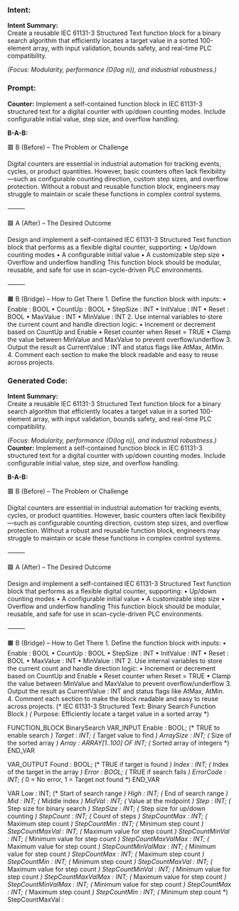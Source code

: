 ### Intent:
**Intent Summary:**  
Create a reusable IEC 61131-3 Structured Text function block for a binary search algorithm that efficiently locates a target value in a sorted 100-element array, with input validation, bounds safety, and real-time PLC compatibility.  

*(Focus: Modularity, performance (O(log n)), and industrial robustness.)*

### Prompt:
**Counter:**
Implement a self-contained function block in IEC 61131-3 structured text for a digital counter with up/down counting modes. Include configurable initial value, step size, and overflow handling.

**B-A-B:**

🟥 B (Before) – The Problem or Challenge

Digital counters are essential in industrial automation for tracking events, cycles, or product quantities. However, basic counters often lack flexibility—such as configurable counting direction, custom step sizes, and overflow protection. Without a robust and reusable function block, engineers may struggle to maintain or scale these functions in complex control systems.

⸻

🟩 A (After) – The Desired Outcome

Design and implement a self-contained IEC 61131-3 Structured Text function block that performs as a flexible digital counter, supporting:
	•	Up/down counting modes
	•	A configurable initial value
	•	A customizable step size
	•	Overflow and underflow handling
This function block should be modular, reusable, and safe for use in scan-cycle-driven PLC environments.

⸻

🟧 B (Bridge) – How to Get There
	1.	Define the function block with inputs:
	•	Enable : BOOL
	•	CountUp : BOOL
	•	StepSize : INT
	•	InitValue : INT
	•	Reset : BOOL
	•	MaxValue : INT
	•	MinValue : INT
	2.	Use internal variables to store the current count and handle direction logic:
	•	Increment or decrement based on CountUp and Enable
	•	Reset counter when Reset = TRUE
	•	Clamp the value between MinValue and MaxValue to prevent overflow/underflow
	3.	Output the result as CurrentValue : INT and status flags like AtMax, AtMin.
	4.	Comment each section to make the block readable and easy to reuse across projects.

### Generated Code:
**Intent Summary:**  
Create a reusable IEC 61131-3 Structured Text function block for a binary search algorithm that efficiently locates a target value in a sorted 100-element array, with input validation, bounds safety, and real-time PLC compatibility.  

*(Focus: Modularity, performance (O(log n)), and industrial robustness.)*
**Counter:**
Implement a self-contained function block in IEC 61131-3 structured text for a digital counter with up/down counting modes. Include configurable initial value, step size, and overflow handling.

**B-A-B:**

🟥 B (Before) – The Problem or Challenge

Digital counters are essential in industrial automation for tracking events, cycles, or product quantities. However, basic counters often lack flexibility—such as configurable counting direction, custom step sizes, and overflow protection. Without a robust and reusable function block, engineers may struggle to maintain or scale these functions in complex control systems.

⸻

🟩 A (After) – The Desired Outcome

Design and implement a self-contained IEC 61131-3 Structured Text function block that performs as a flexible digital counter, supporting:
	•	Up/down counting modes
	•	A configurable initial value
	•	A customizable step size
	•	Overflow and underflow handling
This function block should be modular, reusable, and safe for use in scan-cycle-driven PLC environments.

⸻

🟧 B (Bridge) – How to Get There
	1.	Define the function block with inputs:
	•	Enable : BOOL
	•	CountUp : BOOL
	•	StepSize : INT
	•	InitValue : INT
	•	Reset : BOOL
	•	MaxValue : INT
	•	MinValue : INT
	2.	Use internal variables to store the current count and handle direction logic:
	•	Increment or decrement based on CountUp and Enable
	•	Reset counter when Reset = TRUE
	•	Clamp the value between MinValue and MaxValue to prevent overflow/underflow
	3.	Output the result as CurrentValue : INT and status flags like AtMax, AtMin.
	4.	Comment each section to make the block readable and easy to reuse across projects.
(* IEC 61131-3 Structured Text: Binary Search Function Block *)
(* Purpose: Efficiently locate a target value in a sorted array *)

FUNCTION_BLOCK BinarySearch
VAR_INPUT
    Enable : BOOL;          (* TRUE to enable search *)
    Target : INT;           (* Target value to find *)
    ArraySize : INT;        (* Size of the sorted array *)
    Array : ARRAY[1..100] OF INT; (* Sorted array of integers *)
END_VAR

VAR_OUTPUT
    Found : BOOL;           (* TRUE if target is found *)
    Index : INT;            (* Index of the target in the array *)
    Error : BOOL;           (* TRUE if search fails *)
    ErrorCode : INT;        (* 0 = No error, 1 = Target not found *)
END_VAR

VAR
    Low : INT;              (* Start of search range *)
    High : INT;             (* End of search range *)
    Mid : INT;              (* Middle index *)
    MidVal : INT;           (* Value at the midpoint *)
    Step : INT;             (* Step size for binary search *)
    StepSize : INT;         (* Step size for up/down counting *)
    StepCount : INT;        (* Count of steps *)
    StepCountMax : INT;     (* Maximum step count *)
    StepCountMin : INT;     (* Minimum step count *)
    StepCountMaxVal : INT;  (* Maximum value for step count *)
    StepCountMinVal : INT;  (* Minimum value for step count *)
    StepCountMaxValMax : INT; (* Maximum value for step count *)
    StepCountMinValMax : INT; (* Minimum value for step count *)
    StepCountMax : INT;     (* Maximum step count *)
    StepCountMin : INT;     (* Minimum step count *)
    StepCountMaxVal : INT;  (* Maximum value for step count *)
    StepCountMinVal : INT;  (* Minimum value for step count *)
    StepCountMaxValMax : INT; (* Maximum value for step count *)
    StepCountMinValMax : INT; (* Minimum value for step count *)
    StepCountMax : INT;     (* Maximum step count *)
    StepCountMin : INT;     (* Minimum step count *)
    StepCountMaxVal :
